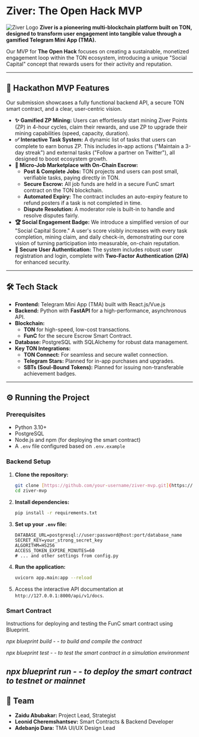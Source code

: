 # Ziver: The Open Hack MVP

![Ziver Logo](https://olive-deliberate-piranha-369.mypinata.cloud/ipfs/QmdKf7XTWwcuV1t7g51haWDiCiMXNFoDGMUjX8BSLGLGto ) **Ziver is a pioneering multi-blockchain platform built on TON, designed to transform user engagement into tangible value through a gamified Telegram Mini App (TMA).**

Our MVP for **The Open Hack** focuses on creating a sustainable, monetized engagement loop within the TON ecosystem, introducing a unique "Social Capital" concept that rewards users for their activity and reputation.

---

## 🚀 Hackathon MVP Features

Our submission showcases a fully functional backend API, a secure TON smart contract, and a clear, user-centric vision.

* **✨ Gamified ZP Mining:** Users can effortlessly start mining Ziver Points (ZP) in 4-hour cycles, claim their rewards, and use ZP to upgrade their mining capabilities (speed, capacity, duration).
* **✅ Interactive Task System:** A dynamic list of tasks that users can complete to earn bonus ZP. This includes in-app actions ("Maintain a 3-day streak") and external tasks ("Follow a partner on Twitter"), all designed to boost ecosystem growth.
* **💼 Micro-Job Marketplace with On-Chain Escrow:**
    * **Post & Complete Jobs:** TON projects and users can post small, verifiable tasks, paying directly in TON.
    * **Secure Escrow:** All job funds are held in a secure FunC smart contract on the TON blockchain.
    * **Automated Expiry:** The contract includes an auto-expiry feature to refund posters if a task is not completed in time.
    * **Dispute Resolution:** A moderator role is built-in to handle and resolve disputes fairly.
* **🏆 Social Engagement Badge:** We introduce a simplified version of our "Social Capital Score." A user's score visibly increases with every task completion, mining claim, and daily check-in, demonstrating our core vision of turning participation into measurable, on-chain reputation.
* **🔐 Secure User Authentication:** The system includes robust user registration and login, complete with **Two-Factor Authentication (2FA)** for enhanced security.

---

## 🛠️ Tech Stack

* **Frontend:** Telegram Mini App (TMA) built with React.js/Vue.js
* **Backend:** Python with **FastAPI** for a high-performance, asynchronous API.
* **Blockchain:**
    * **TON** for high-speed, low-cost transactions.
    * **FunC** for the secure Escrow Smart Contract.
* **Database:** PostgreSQL with SQLAlchemy for robust data management.
* **Key TON Integrations:**
    * **TON Connect:** For seamless and secure wallet connection.
    * **Telegram Stars:** Planned for in-app purchases and upgrades.
    * **SBTs (Soul-Bound Tokens):** Planned for issuing non-transferable achievement badges.

---

## ⚙️ Running the Project

### Prerequisites

* Python 3.10+
* PostgreSQL
* Node.js and npm (for deploying the smart contract)
* A `.env` file configured based on `.env.example`

### Backend Setup

1.  **Clone the repository:**
    ```bash
    git clone [https://github.com/your-username/ziver-mvp.git](https://github.com/your-username/ziver-mvp.git)
    cd ziver-mvp
    ```
2.  **Install dependencies:**
    ```bash
    pip install -r requirements.txt
    ```
3.  **Set up your `.env` file:**
    ```
    DATABASE_URL=postgresql://user:password@host:port/database_name
    SECRET_KEY=your_strong_secret_key
    ALGORITHM=HS256
    ACCESS_TOKEN_EXPIRE_MINUTES=60
    # ... and other settings from config.py
    ```
4.  **Run the application:**
    ```bash
    uvicorn app.main:app --reload
    ```
5.  Access the interactive API documentation at `http://127.0.0.1:8000/api/v1/docs`.

### Smart Contract

Instructions for deploying and testing the FunC smart contract using Blueprint.

*npx blueprint build - - to build and compile the contract*

*npx blueprint test - - to test the smart contract in a simulation environment*

*npx blueprint run - - to deploy the smart contract to testnet or mainnet*
---

## 👥 Team

* **Zaidu Abubakar:** Project Lead, Strategist
* **Leonid Cheremshantsev:** Smart Contracts & Backend Developer
* **Adebanjo Dara:** TMA UI/UX Design Lead


